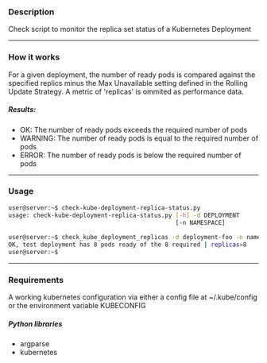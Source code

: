 ### Description
Check script to monitor the replica set status of a Kubernetes Deployment

---

### How it works
For a given deployment,  the number of ready pods is compared against the specified replics minus the Max Unavailable setting defined in the Rolling Update Strategy.  A metric of 'replicas' is ommited as performance data.

##### Results:
* OK: The number of ready pods exceeds the required number of pods
* WARNING: The number of ready pods is equal to the required number of pods
* ERROR:  The number of ready pods is below the required number of pods

---

### Usage
```bash
user@server:~$ check-kube-deployment-replica-status.py
usage: check-kube-deployment-replica-status.py [-h] -d DEPLOYMENT
                                               [-n NAMESPACE]
 
user@server:~$ check_kube_deployment_replicas -d deployment-foo -n namespace-bar
OK, test deployment has 8 pods ready of the 8 required | replicas=8
user@server:~$
```
---

### Requirements
A working kubernetes configuration via either a config file at ~/.kube/config or the environment variable KUBECONFIG
 
##### Python libraries
* argparse
* kubernetes
